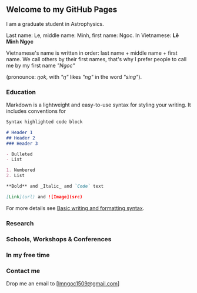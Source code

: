 ## Welcome to my GitHub Pages

I am a graduate student in Astrophysics. 

Last name: Le, middle name: Minh, first name: Ngoc. 
In Vietnamese: **Lê Minh Ngọc**

Vietnamese's name is written in order: last name + middle name + first name.  We call others by their first names, that's why I prefer people to call me by my first name  _"Ngoc"_ 

(pronounce: _ŋok_, with _"ŋ"_ likes _"ng"_ in the word _"sing"_).

### Education

Markdown is a lightweight and easy-to-use syntax for styling your writing. It includes conventions for

```markdown
Syntax highlighted code block

# Header 1
## Header 2
### Header 3

- Bulleted
- List

1. Numbered
2. List

**Bold** and _Italic_ and `Code` text

[Link](url) and ![Image](src)
```

For more details see [Basic writing and formatting syntax](https://docs.github.com/en/github/writing-on-github/getting-started-with-writing-and-formatting-on-github/basic-writing-and-formatting-syntax).

### Research

### Schools, Workshops & Conferences


### In my free time



### Contact me

Drop me an email to [lmngoc1509@gmail.com]
